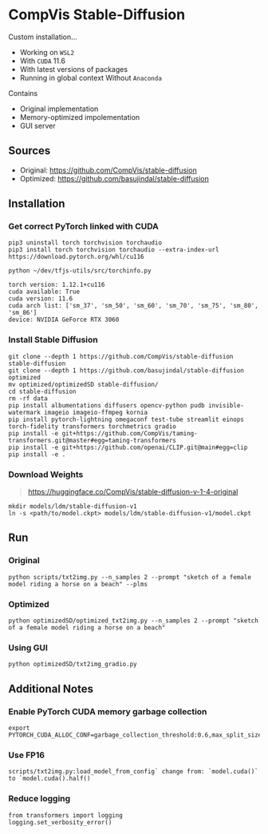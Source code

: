 # CompVis Stable-Diffusion

Custom installation...

- Working on `WSL2`
- With `CUDA` 11.6
- With latest versions of packages
- Running in global context Without `Anaconda`

Contains 

- Original implementation
- Memory-optimized impolementation
- GUI server

## Sources

- Original: <https://github.com/CompVis/stable-diffusion>
- Optimized: <https://github.com/basujindal/stable-diffusion>

## Installation

### Get correct PyTorch linked with CUDA

    pip3 uninstall torch torchvision torchaudio
    pip3 install torch torchvision torchaudio --extra-index-url https://download.pytorch.org/whl/cu116

    python ~/dev/tfjs-utils/src/torchinfo.py

    torch version: 1.12.1+cu116
    cuda available: True
    cuda version: 11.6
    cuda arch list: ['sm_37', 'sm_50', 'sm_60', 'sm_70', 'sm_75', 'sm_80', 'sm_86']
    device: NVIDIA GeForce RTX 3060

### Install Stable Diffusion

    git clone --depth 1 https://github.com/CompVis/stable-diffusion stable-diffusion
    git clone --depth 1 https://github.com/basujindal/stable-diffusion optimized
    mv optimized/optimizedSD stable-diffusion/
    cd stable-diffusion
    rm -rf data
    pip install albumentations diffusers opencv-python pudb invisible-watermark imageio imageio-ffmpeg kornia
    pip install pytorch-lightning omegaconf test-tube streamlit einops torch-fidelity transformers torchmetrics gradio
    pip install -e git+https://github.com/CompVis/taming-transformers.git@master#egg=taming-transformers
    pip install -e git+https://github.com/openai/CLIP.git@main#egg=clip
    pip install -e .

### Download Weights

> <https://huggingface.co/CompVis/stable-diffusion-v-1-4-original>

    mkdir models/ldm/stable-diffusion-v1
    ln -s <path/to/model.ckpt> models/ldm/stable-diffusion-v1/model.ckpt 

## Run

### Original

    python scripts/txt2img.py --n_samples 2 --prompt "sketch of a female model riding a horse on a beach" --plms

### Optimized

    python optimizedSD/optimized_txt2img.py --n_samples 2 --prompt "sketch of a female model riding a horse on a beach"

### Using GUI

    python optimizedSD/txt2img_gradio.py

## Additional Notes

### Enable PyTorch CUDA memory garbage collection

    export PYTORCH_CUDA_ALLOC_CONF=garbage_collection_threshold:0.6,max_split_size_mb:128

### Use FP16

    scripts/txt2img.py:load_model_from_config` change from: `model.cuda()` to `model.cuda().half()

### Reduce logging

    from transformers import logging
    logging.set_verbosity_error()
